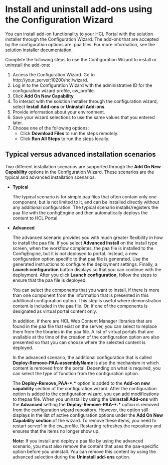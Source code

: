# Install and uninstall add-ons using the Configuration Wizard

You can install add-on functionality to your HCL Portal with the solution installer through the Configuration Wizard. The add-ons that are accepted by the configuration options are .paa files. For more information, see the solution installer documentation.

Complete the following steps to use the Configuration Wizard to install or uninstall the add-ons:

1.  Access the Configuration Wizard. Go to http://your\_server:10200/hcl/wizard.
2.  Log in to the Configuration Wizard with the administrative ID for the configuration wizard profile, cw\_profile.
3.  Click **Add On New Capability**
4.  To interact with the solution installer through the configuration wizard, select **Install Add-ons** or **Uninstall Add-ons**.
5.  Provide information about your environment.
6.  Save your wizard selections to use the same values that you entered later.
7.  Choose one of the following options:
    -   Click **Download Files** to run the steps remotely.
    -   Click **Run All Steps** to run the steps locally.

## Typical versus advanced installation scenarios

Two different installation scenarios are supported through the **Add On New Capability** options in the Configuration Wizard. These scenarios are the typical and advanced installation scenarios.

-   **Typical**

    The typical scenario is for simple paa files that often contain only one component, but is not limited to it, and can be installed directly without any additional configuration. The typical scenario installs/registers the paa file with the configEngine and then automatically deploys the content to HCL Portal.

-   **Advanced**

    The advanced scenario provides you with much greater flexibility in how to install the paa file. If you select **Advanced Install** on the Install type screen, when the workflow completes, the paa file is installed to the ConfigEngine, but it is not deployed to portal. Instead, a new configuration option specific to that paa file is generated. Use the generated instructions to configure the deployment settings. Finally, a **Launch configuration** button displays so that you can continue with the deployment. After you click **Launch configuration**, follow the steps to ensure that the paa file is deployed.

    You can select the components that you want to install, if there is more than one component from the information that is presented in this additional configuration option. This step is useful where demonstration content is included in the paa file. Or, if one of the components is designated as virtual portal content only.

    In addition, if there are HCL Web Content Manager libraries that are found in the paa file that exist on the server, you can select to replace them from the libraries in the paa file. A list of virtual portals that are available at the time of the creation of the configuration option are also presented so that you can choose where the selected content is deployed.

    In the advanced scenario, the additional configuration that is called **Deploy-Remove-PAA-assemblyName** is also the mechanism in which content is removed from the portal. Depending on what is required, you can select the type of function from the configuration option.

    The **Deploy-Remove\_PAA-\*.\*** option is added to the **Add-on new capability** section of the configuration wizard. After the configuration option is added to the configuration wizard, you can add modifications to thepaa file. When you uninstall by using the **Uninstall Add-ons** with the **Advanced** setting the **Deploy-Remove-PAA-\*.\*** option is removed from the configuration wizard repository. However, the option still displays in the list of active configuration options under the **Add On New Capability section** of the wizard. To remove these items, you need to restart server1 in the cw\_profile. Restarting refreshes the repository and ensures that the items no longer show up.

    **Note:** If you install and deploy a paa file by using the advanced scenario, you must also remove the content that uses the paa-specific option before you uninstall. You can remove this content by using the advanced selection during the **Uninstall add-ons** option.



